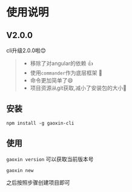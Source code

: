 # 使用说明

## V2.0.0

cli升级2.0.0啦😊

> - 移除了对angular的依赖 👍
> - 使用`commander`作为底层框架 🎁
> - 命令更加简单了😄
> - 项目资源从git获取,减小了安装包的大小🙂

## 安装

`npm install -g gaoxin-cli`

## 使用

`gaoxin version`
可以获取当前版本号

`gaoxin new`

之后按照步骤创建项目即可
